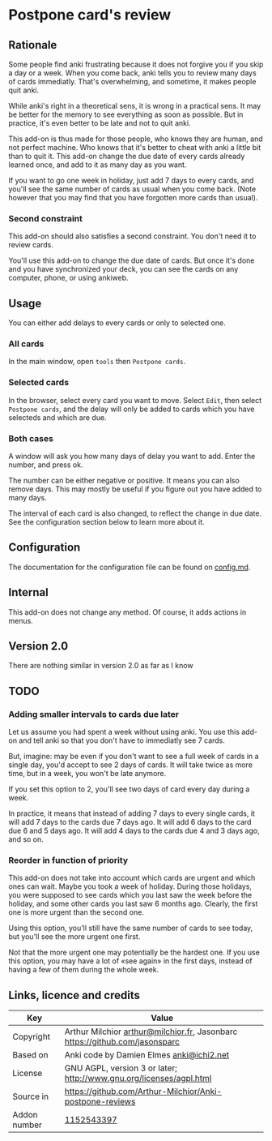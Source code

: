 # Postpone card's review
## Rationale
Some people find anki frustrating because it does not forgive you if
you skip a day or a week. When you come back, anki tells you to review
many days of cards immediatly. That's overwhelming, and sometime, it
makes people quit anki.

While anki's right in a theoretical sens, it is wrong in a practical
sens. It may be better for the memory to see everything as soon as
possible. But in practice, it's even better to be late and not to quit
anki.

This add-on is thus made for those people, who knows they are human,
and not perfect machine. Who knows that it's better to cheat with anki
a little bit than to quit it. This add-on change the due date of every
cards already learned once, and add to it as many day as you want.

If you want to go one week in holiday, just add 7 days to every cards,
and you'll see the same number of cards as usual when you come
back. (Note however that you may find that you have forgotten more
cards than usual).

### Second constraint
This add-on should also satisfies a second constraint. You don't need
it to review cards.

You'll use this add-on to change the due date of cards. But once it's
done and you have synchronized your deck, you can see the cards on any
computer, phone, or using ankiweb.

## Usage
You can either add delays to every cards or only to selected one.

### All cards
In the main window, open ```tools``` then ```Postpone cards```.

### Selected cards
In the browser, select every card you want to move. Select ```Edit```,
then select ```Postpone cards```, and the delay will only be
added to cards which you have selecteds and which are due.

### Both cases
A window will ask you how many days of delay you want to
add. Enter the number, and press ok.

The number can be either negative or positive. It means you can also
remove days. This may mostly be useful if you figure out you have
added to many days.

The interval of each card is also changed, to reflect the change in
due date. See the configuration section below to learn more about it.

## Configuration
The documentation for the configuration file can be found on
[config.md](https://github.com/Arthur-Milchior/Anki-postpone-reviews/config.md).


## Internal
This add-on does not change any method. Of course, it adds actions in
menus.

## Version 2.0
There are nothing similar in version 2.0 as far as I know

## TODO
### Adding smaller intervals to cards due later
Let us assume you had spent a week without using anki. You use this
add-on and tell anki so that you don't have to immediatly see 7 cards.

But, imagine: may be even if you don't want to see a full week of
cards in a single day, you'd accept to see 2 days of cards. It will
take twice as more time, but in a week, you won't be late anymore.

If you set this option to 2, you'll see two days of card every day
during a week.

In practice, it means that instead of adding 7 days to every single
cards, it will add 7 days to the cards due 7 days ago. It will add 6
days to the card due 6 and 5 days ago. It will add 4 days to the cards
due 4 and 3 days ago, and so on.

### Reorder in function of priority
This add-on does not take into account which cards are urgent and
which ones can wait. Maybe you took a week of holiday. During those
holidays, you were supposed to see cards which you last saw the week
before the holiday, and some other cards you last saw 6 months
ago. Clearly, the first one is more urgent than the second one.

Using this option, you'll still have the same number of cards to see
today, but you'll see the more urgent one first.

Not that the more urgent one may potentially be the hardest one. If
you use this option, you may have a lot of «see again» in the first
days, instead of having a few of them during the whole week.

## Links, licence and credits

Key         |Value
------------|-------------------------------------------------------------------
Copyright   | Arthur Milchior <arthur@milchior.fr>, Jasonbarc https://github.com/jasonsparc
Based on    | Anki code by Damien Elmes <anki@ichi2.net>
License     | GNU AGPL, version 3 or later; http://www.gnu.org/licenses/agpl.html
Source in   | https://github.com/Arthur-Milchior/Anki-postpone-reviews
Addon number| [1152543397](https://ankiweb.net/shared/info/1152543397)
